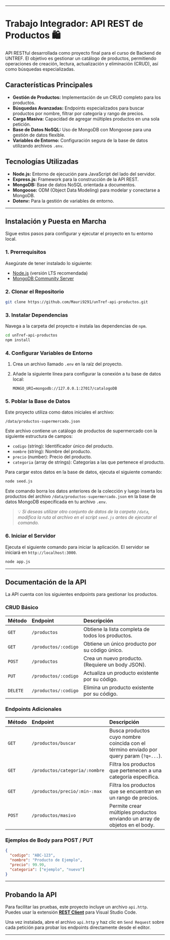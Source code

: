 
-----

# **Trabajo Integrador: API REST de Productos 🛍️**

API RESTful desarrollada como proyecto final para el curso de Backend de UNTREF. El objetivo es gestionar un catálogo de productos, permitiendo operaciones de creación, lectura, actualización y eliminación (CRUD), así como búsquedas especializadas.

## **Características Principales**

* **Gestión de Productos:** Implementación de un CRUD completo para los productos.
* **Búsquedas Avanzadas:** Endpoints especializados para buscar productos por nombre, filtrar por categoría y rango de precios.
* **Carga Masiva:** Capacidad de agregar múltiples productos en una sola petición.
* **Base de Datos NoSQL:** Uso de MongoDB con Mongoose para una gestión de datos flexible.
* **Variables de Entorno:** Configuración segura de la base de datos utilizando archivos `.env`.

## **Tecnologías Utilizadas**

* **Node.js:** Entorno de ejecución para JavaScript del lado del servidor.
* **Express.js:** Framework para la construcción de la API REST.
* **MongoDB:** Base de datos NoSQL orientada a documentos.
* **Mongoose:** ODM (Object Data Modeling) para modelar y conectarse a MongoDB.
* **Dotenv:** Para la gestión de variables de entorno.

---

## **Instalación y Puesta en Marcha**

Sigue estos pasos para configurar y ejecutar el proyecto en tu entorno local.

### **1. Prerrequisitos**

Asegúrate de tener instalado lo siguiente:

* [Node.js](https://nodejs.org/es/) (versión LTS recomendada)
* [MongoDB Community Server](https://www.mongodb.com/try/download/community)

### **2. Clonar el Repositorio**

```bash
git clone https://github.com/Mauri9291/unTref-api-productos.git
```

### **3. Instalar Dependencias**

Navega a la carpeta del proyecto e instala las dependencias de `npm`.

```bash
cd unTref-api-productos
npm install
```

### **4. Configurar Variables de Entorno**

1. Crea un archivo llamado `.env` en la raíz del proyecto.
2. Añade la siguiente línea para configurar la conexión a tu base de datos local:

   ```
   MONGO_URI=mongodb://127.0.0.1:27017/catalogoDB
   ```

### **5. Poblar la Base de Datos**

Este proyecto utiliza como datos iniciales el archivo:

```
/data/productos-supermercado.json
```

Este archivo contiene un catálogo de productos de supermercado con la siguiente estructura de campos:

* `codigo` (string): Identificador único del producto.
* `nombre` (string): Nombre del producto.
* `precio` (number): Precio del producto.
* `categoria` (array de strings): Categorías a las que pertenece el producto.

Para cargar estos datos en la base de datos, ejecuta el siguiente comando:

```bash
node seed.js
```

Este comando borra los datos anteriores de la colección y luego inserta los productos del archivo `/data/productos-supermercado.json` en la base de datos MongoDB especificada en tu archivo `.env`.

> 💡 *Si deseas utilizar otro conjunto de datos de la carpeta `/data`, modifica la ruta al archivo en el script `seed.js` antes de ejecutar el comando.*

### **6. Iniciar el Servidor**

Ejecuta el siguiente comando para iniciar la aplicación. El servidor se iniciará en `http://localhost:3000`.

```bash
node app.js
```

---

## **Documentación de la API**

La API cuenta con los siguientes endpoints para gestionar los productos.

### **CRUD Básico**

| Método   | Endpoint             | Descripción                                       |
| :------- | :------------------- | :------------------------------------------------ |
| `GET`    | `/productos`         | Obtiene la lista completa de todos los productos. |
| `GET`    | `/productos/:codigo` | Obtiene un único producto por su código único.    |
| `POST`   | `/productos`         | Crea un nuevo producto. (Requiere un body JSON).  |
| `PUT`    | `/productos/:codigo` | Actualiza un producto existente por su código.    |
| `DELETE` | `/productos/:codigo` | Elimina un producto existente por su código.      |

### **Endpoints Adicionales**

| Método | Endpoint                       | Descripción                                                                             |
| :----- | :----------------------------- | :-------------------------------------------------------------------------------------- |
| `GET`  | `/productos/buscar`            | Busca productos cuyo nombre coincida con el término enviado por query param (`?q=...`). |
| `GET`  | `/productos/categoria/:nombre` | Filtra los productos que pertenecen a una categoría específica.                         |
| `GET`  | `/productos/precio/:min-:max`  | Filtra los productos que se encuentran en un rango de precios.                          |
| `POST` | `/productos/masivo`            | Permite crear múltiples productos enviando un array de objetos en el body.              |

### **Ejemplos de Body para POST / PUT**

```json
{
  "codigo": "ABC-123",
  "nombre": "Producto de Ejemplo",
  "precio": 99.99,
  "categoria": ["ejemplo", "nuevo"]
}
```

---

## **Probando la API**

Para facilitar las pruebas, este proyecto incluye un archivo `api.http`. Puedes usar la extensión **[REST Client](https://marketplace.visualstudio.com/items?itemName=humao.rest-client)** para Visual Studio Code.

Una vez instalada, abre el archivo `api.http` y haz clic en `Send Request` sobre cada petición para probar los endpoints directamente desde el editor.

---
